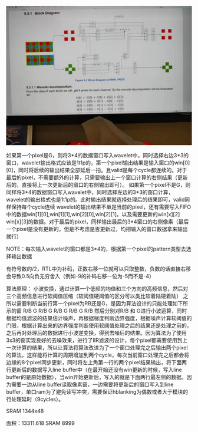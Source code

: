 ![](RNR-WAVELET中的优化.assets\23495115-bb52094d6ce3bc32.png)

如果第一个pixel是G，则将3\*4的数据窗口写入wavelet中，同时选择右边3\*3的窗口，wavelet输出格式应该是1t1p的，第一个pixel输出结果是输入窗口的win[0][0]，同时将后续的输出结果全部延后一拍。且valid是每个cycle都连续的。对于最后的pixel，不需要额外的计算，只需要输出上一个窗口计算的右侧结果（更新后的，直接将上一次更新后的窗口的右侧输出即可）。
如果第一个pixel不是G，则同样将3\*4的数据窗口写入wavelet中，同时选择左边的3\*3的窗口计算，wavelet的输出格式也是1t1p的。此时输出结果就选择处理后的结果即可，valid同样保持每个cycle连续
wavelet的输出结果不单是当前的pixel，还有需要写入FIFO中的数据win[1][0],win[1][1],win[2][0],win[2][1]。以及需要更新的win[x][2] win[x][3]的数据。对于最后的pixel，同样输出最后的3*4窗口的右侧像素（最后一个pixel是没有更新的，但是不考虑是否更新过，均把输入的窗口数据拿来输出就行）

NOTE：每次输入wavelet的窗口都是3*4的，根据第一个pixel的pattern类型去选择输出数据

有符号数的/2，RTL中为补码，正数右移一位就可以只取整数，负数的话直接右移会导致0.5向负无穷舍入（例如-9的补码右移一位为-5而不是-4）

算法原理：
小波变换，通过计算一个低频的均值和三个方向的高频信息，然后对三个高频信息进行软阈值压缩（软阈值硬阈值的区分可以类比软着陆硬着陆）
之所以需要判断当前行第一个pixel为RB还是G，是因为算法设计的只能处理如下所示的窗
R/B   G   R/B
G     R/B   G
R/B   G   R/B
然后分别对R/B 和 G进行小波运算，同时根据均值滤波的结果估计噪声，再根据梯度判断边界强度，根据噪声计算软阈值的门限，根据计算出来的边界强度判断使用软阈值处理之后的结果还是处理之前的，之后再对处理后的数据进行小波逆变换，得到去噪后的结果。因为算法为了使用3x3的窗实现良好的去噪效果，进行了IIR滤波的设计，每个pixel都需要使用到上一次计算的结果，所以让算法将算法改进为了一个窗口处理完之后输出两个pixel的算法，这样能将计算的周期增加到两个cycle，每次当前窗口处理完之后都会将边缘的8个pixel同步更新，同时将左上角第一行的两个pixel结果输出，将下面两行更新后的数据写入line buffer中（在最开始还没有win更新的时候，写入line buffer的是原始数据），当win开始更新后，写入的就是下面两行最左侧的数据。因为需要一边从line buffer读取像素窗，一边需要将更新后的窗口写入到line buffer，单口ram为了避免读写冲突，需要保证hblanking为偶数或者大于模块的行处理延时（9cycles）。

SRAM 1344x48

面积：13311.618  SRAM 8999


